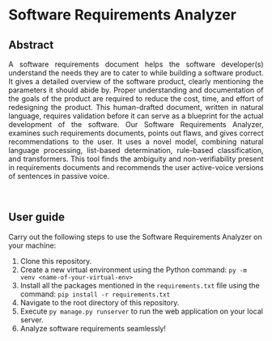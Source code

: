 # Software Requirements Analyzer

## Abstract
<p align="justify">
A software requirements document helps the software developer(s) understand the needs they are to cater to while building a software product. It gives a detailed overview of the software product, clearly mentioning the parameters it should abide by. Proper understanding and documentation of the goals of the product are required to reduce the cost, time, and effort of redesigning the product. This human-drafted document, written in natural language, requires validation before it can serve as a blueprint for the actual development of the software. Our Software Requirements Analyzer, examines such requirements documents, points out flaws, and gives correct recommendations to the user. It uses a novel model, combining natural language processing, list-based determination, rule-based classification, and transformers. This tool finds the ambiguity and non-verifiability present in requirements documents and recommends the user active-voice versions of sentences in passive voice.
</p><br>

## User guide
Carry out the following steps to use the Software Requirements Analyzer on your machine:
1. Clone this repository.
2. Create a new virtual environment using the Python command: ```py -m venv <name-of-your-virtual-env>```
3. Install all the packages mentioned in the ```requirements.txt``` file using the command: ```pip install -r requirements.txt```
4. Navigate to the root directory of this repository.
5. Execute ```py manage.py runserver``` to run the web application on your local server.
6. Analyze software requirements seamlessly!
